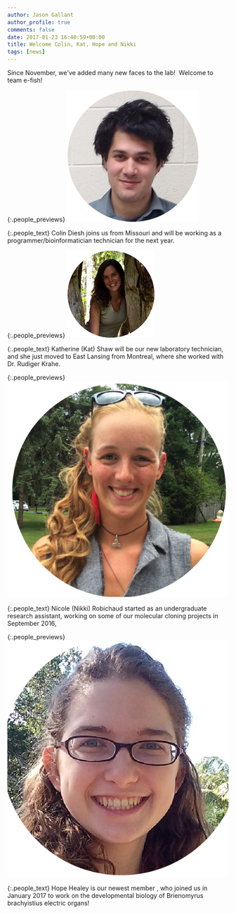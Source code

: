 ```yaml
---
author: Jason Gallant
author_profile: true
comments: false
date: 2017-01-23 16:40:59+00:00
title: Welcome Colin, Kat, Hope and Nikki
tags: [news]
---
```


Since November, we've added many new faces to the lab!  Welcome to team e-fish!

{:.people_previews}
![/people/colin/](/images/colin.png)

{:.people_text}
Colin Diesh joins us from Missouri and will be working as a programmer/bioinformatician technician for the next year.

{:.people_previews}
![/people/kat/](/images/kat.png)

{:.people_text}
Katherine (Kat) Shaw will be our new laboratory technician, and she just moved to East Lansing from Montreal, where she worked with Dr. Rudiger Krahe.

{:.people_previews}
![/people/nikki/](/images/nikki.png)

{:.people_text}
Nicole (Nikki) Robichaud started as an undergraduate research assistant, working on some of our molecular cloning projects in September 2016,

{:.people_previews}
![/people/hope/](/images/hope.png)

{:.people_text}
Hope Healey is our newest member , who joined us in January 2017 to work on the developmental biology of Brienomyrus brachyistius electric organs!
